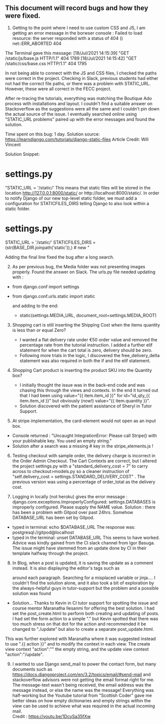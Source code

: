 ## This document will record bugs and how they were fixed. 

1. Getting to the point where I need to use custom CSS and JS, I am getting an error message in the borwser console :
Failed to load resource: the server responded with a status of 404 ()
net::ERR_ABORTED 404

The Terminal gave this message:
[18/Jul/2021 14:15:39] "GET /static/js/base.js HTTP/1.1" 404 1789
[18/Jul/2021 14:15:42] "GET /static/css/base.css HTTP/1.1" 404 1795 

In not being able to connect with the JS and CSS files, I checked the paths were correct in the project. Checking in Slack, previous students had either not had the correct file paths, or there was a problem with STATIC_URL. However, these were all correct in the FECC project. 

After re-tracing the tutorials, everything was matching the Boutique Ado process with installations and layout. I couldn't find a suitable answer on Stackoverflow as the suggestions were all the same and I couldn't pin down the actual source of the issue. I eventually searched online using "STATIC_URL problems" paired up with the error messages and found the solution.

Time spent on this bug: 1 day.
Solution source: https://learndjango.com/tutorials/django-static-files 
Article Credit: Will Vincent

Solution Snippet: 
# settings.py
"STATIC_URL = '/static/'
This means that static files will be stored in the location http://127.0.0.1:8000/static/ or http://localhost:8000/static/. In order to notify Django of our new top-level static folder, we must add a configuration for STATICFILES_DIRS telling Django to also look within a static folder.

# settings.py
STATIC_URL = '/static/'
STATICFILES_DIRS = (str(BASE_DIR.joinpath('static')),) # new "

Adding the final line fixed the bug after a long search. 

2. As per previous bug, the Media folder was not presenting images properly. 
Found the answer on Slack. The urls.py file needed updating with :
- from django.conf import settings
- from django.conf.urls.static import static

    and adding to the end: 
    + static(settings.MEDIA_URL, document_root=settings.MEDIA_ROOT)

3. Shopping cart is still inserting the Shipping Cost when the items quantity is less than or equal Zero?
    - I wanted a flat delivery rate under €50 order value and removed the percentage rate from the tutorial instruction. I added a further elif statement for when the cart total is zero, delivery should be zero. 
    - Following more trials in the logic, I discovered the free_delivery_delta statement was also required in both the if and the elif statement. 


4. Shopping Cart product is inserting the product SKU into the Quantity box? 
    - I initially thought the issue was in the back-end code and was chasing this through the views and contexts. In the end it turned out that I had been using value="{{ item.item_id }}" for id="id_qty_{{ item.item_id }}" 
    but obviously (now!)  value="{{ item.quantity }}".  
    - Solution discovered with the patient assistance of Sheryl in Tutor Support. 

5. At stripe implementation, the card-element would not open as an input box. 
- Console returned : "Uncaught IntegrationError: Please call Stripe() with your publishable key. You used an empty string."  
- Solution after a search was a missing # key in the stripe_elements.js ! 

6. Testing checkout with sample order, the delivery charge is incorrect in the Order Admin Checkout.  The Cart Contexts are correct, but I altered the project settings.py with a "standard_delivery_cost = 7" to carry across to checkout>models.py so a cleaner instruction of "self.delivery_cost = settings.STANDARD_DELIVERY_COST" . The previous version was using a percentage of order_total as the delivery cost.

7. Logging in locally (not heroku) gives the error message : 
    django.core.exceptions.ImproperlyConfigured: settings.DATABASES is improperly configured. Please supply the NAME value.
Solution : there has been a problem with Gitpod over past 24hrs. Somehow DATABASE_URL has been set by Gitpod. 
- typed in terminal: echo $DATABASE_URL
 The response was: postgresql://gitpod@localhost
- typed in the terminal:  unset DATABASE_URL
This seems to have worked. Advice was kindly gained from the CI slack channel from Igor Basuga. 
The issue might have stemmed from an update done by CI in their template halfway through the project. 

8. In Blog, when a post is updated, it is saving the update as a comment instead. It is also displaying the editor's tags such as <p> </p> around each paragraph. Searching for a misplaced variable or jinja.... I couldn't find the solution alone, and it also took a bit of exploration by the always-helpful guys in tutor-support but the problem and a possible solution was found

- Solution... Thanks to Kevin in CI tutor support for spotting the issue and course mentor Maranatha Ilesanmi for offering the best solution. I had set the post_create.html to perform both creating and updating of posts. I had set the form action to a simple "." but Kevin spotted that there was too much stress on that dot for the action and recommended it be changed to "./update" but also to create a separate post_update.html. 

This was further explored with Maranatha where it was suggested instead to use ".{{ action }}"  and to modify the context in each view. The create view context "action":"" the empty string, and the update view context "action":"/update". 

9. I wanted to use Django send_mail to power the contact form, but many documents such as https://docs.djangoproject.com/en/3.2/topics/email/#send-mail
and stackoverflow advisors were not getting the email format right for me. The message-text wasn't being received, the email address was the message instead, or else the name was the message!  Everything was half-working but the Youtube tutorial from "Scottish Coder" gave me better ideas on how empty dictionaries and empty strings within the view can be used to achieve what was required in the actual incoming mail.  
Credit : https://youtu.be/1DcySa35fXw



